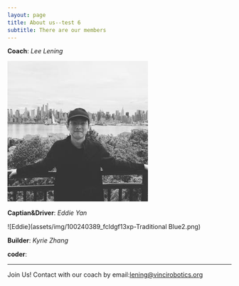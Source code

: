```yaml
---
layout: page
title: About us--test 6
subtitle: There are our members 
---
```

**Coach**: _Lee Lening_

![Lening](assets/img/lening.png.jpg)
        
**Captian&Driver**: _Eddie Yan_

![Eddie](assets/img/100240389_fcldgf13xp-Traditional Blue2.png)

**Builder**: _Kyrie Zhang_

**coder**:

---
Join Us!
Contact with our coach by email:lening@vincirobotics.org

